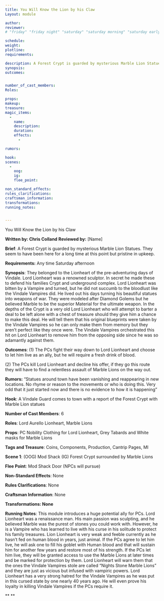 ```yaml
---
title: You Will Know the Lion by his Claw
Layout: module

author: 
reviewer: 
# "friday" "friday night" "saturday" "saturday morning" "saturday early afternoon" "saturday early evening" "saturday night" "reaction" "tavern setup" "townsfolk" "randoms"

schedule:
weight: 
plotline: 
requirements: 

description: A Forest Crypt is guarded by mysterious Marble Lion Statues. They seem to have been here for a long time at this point but pristine in upkeep. They belonged to the Lionheart of the pre-adventuring days of Vindale. Lord Lionheart was a renowned sculptor. In secret he made these to defend his families Crypt and underground complex. Lord Lionheart was bitten by a Vampire and turned, but he did not suv on to the bloodlust like the Vindale Vampires did. He lived out his days turning his beautiful statues into weapons of war. They were modeled after Diamond Golems but he believed Marble to be the superior Material for the ultimate weapon. In the depths of the Crypt is a very old Lord Lionheart who will attempt to barter a deal to be left alone with a chest of treasure should they give him a chance to make this deal. He will tell them that his original blueprints were taken by the Vindale Vampires so he can only make them from memory but they aren’t perfect like they once were. They Vindale Vampires orchestrated this hit on Lord Lionheart to remove him from the opposing side since he was so adamantly against them.
synopsis:   
outcomes: 


number_of_cast_members: 
Roles: 

props: 
makeup: 
treasure: 
magic_items:
  - 
    name: 
    description:  
    duration: 
    effects: 
      - 

rumors: 

hook: 
scenes: 
  - 
    oog: 
    ig: 
    flee_point: 

non_standard_effects: 
rules_clarifications: 
craftsman_information: 
transformations: 
running_notes: 


---
```


You Will Know the Lion by his Claw

 

**Written by: Chris Colland**        **Reviewed by:** [Name]




 **Brief**: A Forest Crypt is guarded by mysterious Marble Lion Statues. They seem to have been here for a long time at this point but pristine in upkeep. 




 **Requirements:** Any time Saturday afternoon

**Synopsis**: They belonged to the Lionheart of the pre-adventuring days of Vindale. Lord Lionheart was a renowned sculptor. In secret he made these to defend his families Crypt and underground complex. Lord Lionheart was bitten by a Vampire and turned, but he did not succumb to the bloodlust like the Vindale Vampires did. He lived out his days turning his beautiful statues into weapons of war. They were modeled after Diamond Golems but he believed Marble to be the superior Material for the ultimate weapon. In the depths of the Crypt is a very old Lord Lionheart who will attempt to barter a deal to be left alone with a chest of treasure should they give him a chance to make this deal. He will tell them that his original blueprints were taken by the Vindale Vampires so he can only make them from memory but they aren’t perfect like they once were. The Vindale Vampires orchestrated this hit on Lord Lionheart to remove him from the opposing side since he was so adamantly against them.

**Outcomes**: (1) The PCs fight their way down to Lord Lionheart and choose to let him live as an ally, but he will require a fresh drink of blood.

(2) The PCs kill Lord Lionheart and decline his offer, if they go this route they will have to find a relentless assault of Marble Lions on the way out.

 

**Rumors:** “Statues around town have been vanishing and reappearing in new locations. No rhyme or reason to the movements or who is doing this. Very odd that it just started now and there is no evidence to how it is happening”




 **Hook**: A Vindale Guard comes to town with a report of the Forest Crypt with Marble Lion statues

**Number of Cast Members**: 6

**Roles**: Lord Aurello Lionheart, Marble Lions

**Props**: PC Nobility Clothing for Lord Lionheart, Grey Tabards and White masks for Marble Lions

**Tags and Treasure**: Coins, Components, Production, Cantrip Pages, MI

**Scene 1**: (OOG) Mod Shack (IG) Forest Crypt surrounded by Marble Lions

**Flee Point**: Mod Shack Door (NPCs will pursue)

**Non-Standard Effects**: None

**Rules Clarifications**: None

**Craftsman Information**: None

**Transformations: None**

 **Running Notes**: This module introduces a huge potential ally for PCs. Lord Lionheart was a renaissance man. His main passion was sculpting, and he believed Marble was the purest of stones you could work with. However, he is a Vampire who has learned to live with his curse in his solitude to protect his family treasures. Lion Lionheart is very weak and feeble currently as he hasn’t fed on human blood in years, just animal. If the PCs agree to let him live, he will ask one to fill his goblet with Human blood and that will sustain him for another few years and restore most of his strength. If the PCs let him live, they will be granted access to use the Marble Lions at later times and be marked for protection by them. Lord Lionheart will warn them that the ones the Vindale Vampires stole are called “Nights Stone Marble Lions” and they are just as vicious but infused with vampiric powers. Lord Lionheart has a very strong hatred for the Vindale Vampires as he was put in this cursed state by one nearly 40 years ago. He will even prove his loyalty in killing Vindale Vampires if the PCs require it.

**
**



 



 

 

 

 

 